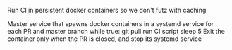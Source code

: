 Run CI in persistent docker containers so we don't futz with caching

Master service that spawns docker containers in a systemd service for each PR and master branch
while true:
    git pull
    run CI script
    sleep 5
Exit the container only when the PR is closed, and stop its systemd service
